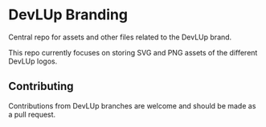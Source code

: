 # DevLUp Branding

Central repo for assets and other files related to the DevLUp brand.

This repo currently focuses on storing SVG and PNG assets of the different DevLUp logos.

## Contributing

Contributions from DevLUp branches are welcome and should be made as a pull request.
